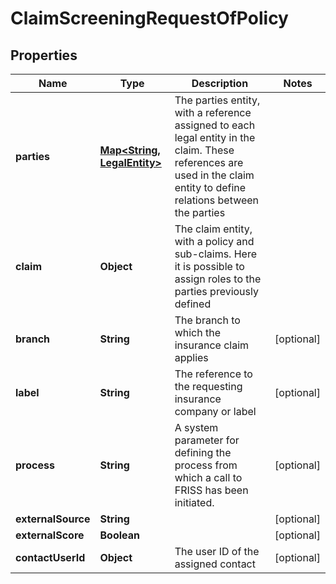 # ClaimScreeningRequestOfPolicy

## Properties
Name | Type | Description | Notes
------------ | ------------- | ------------- | -------------
**parties** | [**Map&lt;String, LegalEntity&gt;**](LegalEntity.md) | The parties entity, with a reference assigned to each legal entity in the claim. These references are used in the claim entity to define relations between the parties | 
**claim** | **Object** | The claim entity, with a policy and sub-claims. Here it is possible to assign roles to the parties previously defined | 
**branch** | **String** | The branch to which the insurance claim applies |  [optional]
**label** | **String** | The reference to the requesting insurance company or label |  [optional]
**process** | **String** | A system parameter for defining the process from which a call to FRISS has been initiated. |  [optional]
**externalSource** | **String** |  |  [optional]
**externalScore** | **Boolean** |  |  [optional]
**contactUserId** | **Object** | The user ID of the assigned contact |  [optional]
